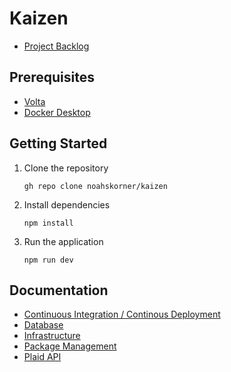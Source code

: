 # Kaizen

- [Project Backlog](https://team-eqahxbb7pkwq.atlassian.net/jira/software/projects/KAI/boards/1)

## Prerequisites

- [Volta](https://docs.volta.sh/guide/getting-started)
- [Docker Desktop](https://docs.volta.sh/guide/getting-started)

## Getting Started

1. Clone the repository

   ```
   gh repo clone noahskorner/kaizen
   ```

2. Install dependencies

   ```
   npm install
   ```

3. Run the application

   ```
   npm run dev
   ```

## Documentation

- [Continuous Integration / Continous Deployment](./docs/ci-cd.md)
- [Database](./docs/database.md)
- [Infrastructure](./infrastructure/README.md)
- [Package Management](./docs/packages.md)
- [Plaid API](https://plaid.com/docs/)
